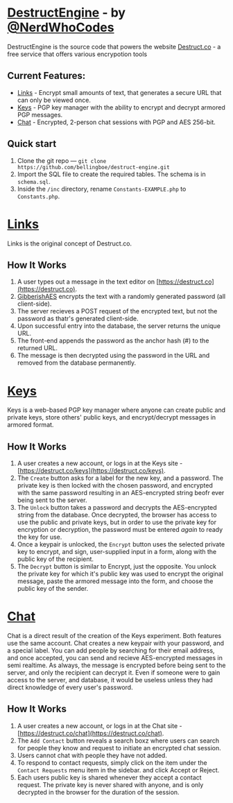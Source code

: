 # [DestructEngine](https://destruct.co/) - by [@NerdWhoCodes](http://twitter.com/NerdWhoCodes)

DestructEngine is the source code that powers the website [Destruct.co](https://destruct.co/) - a free service that offers various encrypotion tools

## Current Features:

* [Links](https://destruct.co/) - Encrypt small amounts of text, that generates a secure URL that can only be viewed once.
* [Keys](https://destruct.co/keys) - PGP key manager with the ability to encrypt and decrypt armored PGP messages.
* [Chat](https://destruct.co/chat) - Encrypted, 2-person chat sessions with PGP and AES 256-bit.

## Quick start

1. Clone the git repo — `git clone
   https://github.com/bellingboe/destruct-engine.git`
2. Import the SQL file to create the required tables. The schema is in `schema.sql`.
3. Inside the `/inc` directory, rename `Constants-EXAMPLE.php` to `Constants.php`.


# [Links](https://destruct.co/)

Links is the original concept of Destruct.co.

## How It Works

1. A user types out a message in the text editor on [https://destruct.co](https://destruct.co).
2. [GibberishAES](https://github.com/mdp/gibberish-aes) encrypts the text with a randomly generated password (all client-side).
3. The server recieves a POST request of the encrypted text, but not the password as thatr's generated client-side.
4. Upon successful entry into the database, the server returns the unique URL.
5. The front-end appends the password as the anchor hash (#) to the returned URL.
6. The message is then decrypted using the password in the URL and removed from the database permanently.


# [Keys](https://destruct.co/keys)

Keys is a web-based PGP key manager where anyone can create  public and private keys, store others' public keys, and encrypt/decrypt messages in armored format.

## How It Works

1. A user creates a new account, or logs in at the Keys site - [https://destruct.co/keys](https://destruct.co/keys).
2. The `Create` button asks for a label for the new key, and a password. The private key is then locked with the chosen password, and encrypted with the same password resulting in an AES-encrypted string beofr ever being sent to the server.
3. The `Unlock` button takes a password and decrypts the AES-encrypted string from the database. Once decrypted, the browser has access to use the public and private keys, but in order to use the private key for encryption or decryption, the password must be entered *again* to ready the key for use.
4. Once a keypair is unlocked, the `Encrypt` button uses the selected private key to encrypt, and sign, user-supplied input in a form, along with the public key of the recipient.
5. The `Decrypt` button is similar to Encrypt, just the opposite. You unlock the private key for which it's public key was used to encrypt the original message, paste the armored message into the form, and choose the public key of the sender.


# [Chat](https://destruct.co/chat)

Chat is a direct result of the creation of the Keys experiment. Both features use the same account. Chat creates a new keypair with your password, and a special label. You can add people by searching for their email address, and once accepted, you can send and recieve AES-encrypted messages in semi realtime. As always, the message is encrypted before being sent to the server, and only the recipient can decrypt it. Even if someone were to gain access to the server, and database, it would be useless unless they had direct knowledge of every user's password.

## How It Works

1. A user creates a new account, or logs in at the Chat site - [https://destruct.co/chat](https://destruct.co/chat).
2. The `Add Contact` button reveals a search boxz where users can search for people they know and request to initiate an encrypted chat session.
3. Users cannot chat with people they have not added.
4. To respond to contact requests, simply click on the item under the `Contact Requests` menu item in the sidebar. and click Accept or Reject.
5. Each users public key is shared whenever they accept a contact request. The private key is never shared with anyone, and is only decrypted in the browser for the duration of the session.
